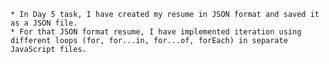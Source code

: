     * In Day 5 task, I have created my resume in JSON format and saved it as a JSON file.
    * For that JSON format resume, I have implemented iteration using different loops (for, for...in, for...of, forEach) in separate JavaScript files.  
